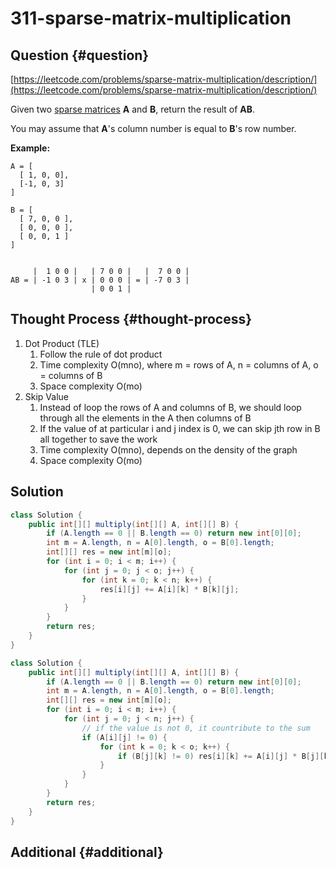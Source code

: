# 311-sparse-matrix-multiplication

## Question {#question}

[https://leetcode.com/problems/sparse-matrix-multiplication/description/](https://leetcode.com/problems/sparse-matrix-multiplication/description/)

Given two [sparse matrices](https://en.wikipedia.org/wiki/Sparse_matrix) **A** and **B**, return the result of **AB**.

You may assume that **A**'s column number is equal to **B**'s row number.

**Example:**

```text
A = [
  [ 1, 0, 0],
  [-1, 0, 3]
]

B = [
  [ 7, 0, 0 ],
  [ 0, 0, 0 ],
  [ 0, 0, 1 ]
]


     |  1 0 0 |   | 7 0 0 |   |  7 0 0 |
AB = | -1 0 3 | x | 0 0 0 | = | -7 0 3 |
                  | 0 0 1 |
```

## Thought Process {#thought-process}

1. Dot Product \(TLE\)
   1. Follow the rule of dot product
   2. Time complexity O\(mno\), where m = rows of A, n = columns of A, o = columns of B
   3. Space complexity O\(mo\)
2. Skip Value
   1. Instead of loop the rows of A and columns of B, we should loop through all the elements in the A then columns of B
   2. If the value of at particular i and j index is 0, we can skip jth row in B all together to save the work
   3. Time complexity O\(mno\), depends on the density of the graph
   4. Space complexity O\(mo\)

## Solution

```java
class Solution {
    public int[][] multiply(int[][] A, int[][] B) {
        if (A.length == 0 || B.length == 0) return new int[0][0];
        int m = A.length, n = A[0].length, o = B[0].length;
        int[][] res = new int[m][o];
        for (int i = 0; i < m; i++) {
            for (int j = 0; j < o; j++) {
                for (int k = 0; k < n; k++) {
                    res[i][j] += A[i][k] * B[k][j];
                }
            }
        }
        return res;
    }
}
```

```java
class Solution {
    public int[][] multiply(int[][] A, int[][] B) {
        if (A.length == 0 || B.length == 0) return new int[0][0];
        int m = A.length, n = A[0].length, o = B[0].length;
        int[][] res = new int[m][o];
        for (int i = 0; i < m; i++) {
            for (int j = 0; j < n; j++) {
                // if the value is not 0, it countribute to the sum
                if (A[i][j] != 0) {
                    for (int k = 0; k < o; k++) {
                        if (B[j][k] != 0) res[i][k] += A[i][j] * B[j][k];
                    }
                }
            }
        }
        return res;
    }
}
```

## Additional {#additional}

